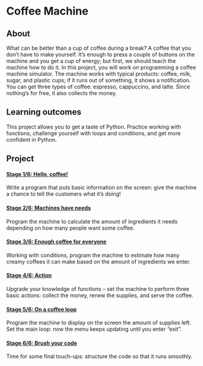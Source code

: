 # Coffee Machine
## About
What can be better than a cup of coffee during a break? A coffee that you don’t have to make yourself. It’s enough to press a couple of buttons on the machine and you get a cup of energy; but first, we should teach the machine how to do it. In this project, you will work on programming a coffee machine simulator. The machine works with typical products: coffee, milk, sugar, and plastic cups; if it runs out of something, it shows a notification. You can get three types of coffee: espresso, cappuccino, and latte. Since nothing’s for free, it also collects the money.
## Learning outcomes
This project allows you to get a taste of Python. Practice working with functions, challenge yourself with loops and conditions, and get more confident in Python.
## Project
####  [Stage 1/6: Hello, coffee!][1]
Write a program that puts basic information on the screen: give the machine a chance to tell the customers what it’s doing! 
####  [Stage 2/6: Machines have needs][2]
Program the machine to calculate the amount of ingredients it needs depending on how many people want some coffee. 
#### [Stage 3/6: Enough coffee for everyone][3]
Working with conditions, program the machine to estimate how many creamy coffees it can make based on the amount of ingredients we enter. 
#### [Stage 4/6: Action][4]
Upgrade your knowledge of functions – set the machine to perform three basic actions: collect the money, renew the supplies, and serve the coffee. 
#### [Stage 5/6: On a coffee loop][5]
Program the machine to display on the screen the amount of supplies left. Set the main loop: now the menu keeps updating until you enter “exit”. 
#### [Stage 6/6: Brush your code][6]
Time for some final touch-ups: structure the code so that it runs smoothly. 

[1]: https://github.com/ashwindasr/Jet-Brains-Academy/tree/master/Python/Coffee_Machine/Stage_1
[2]: https://github.com/ashwindasr/Jet-Brains-Academy/tree/master/Python/Coffee_Machine/Stage_2
[3]: https://github.com/ashwindasr/Jet-Brains-Academy/tree/master/Python/Coffee_Machine/Stage_3
[4]: https://github.com/ashwindasr/Jet-Brains-Academy/tree/master/Python/Coffee_Machine/Stage_4
[5]: https://github.com/ashwindasr/Jet-Brains-Academy/tree/master/Python/Coffee_Machine/Stage_5
[6]: https://github.com/ashwindasr/Jet-Brains-Academy/tree/master/Python/Coffee_Machine/Stage_6
